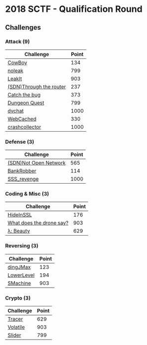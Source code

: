 # 2018 SCTF - Qualification Round

## Challenges

### Attack (9)

| Challenge | Point |
|------|------|
| [CowBoy](./attack/CowBoy) | 134 |
| [noleak](./attack/noleak) | 799 |
| [LeakIt](./attack/LeakIt) | 903 |
| [(SDN)Through the router](./attack/Through_The_Router) | 237 |
| [Catch the bug](./attack/catch_the_bug) | 373 |
| [Dungeon Quest](./attack/DungeonQuest) | 799 |
| [dvchat](./attack/dvchat) | 1000 |
| [WebCached](./attack/WebCached) | 330 |
| [crashcollector](./attack/crashcollector) | 1000 |



### Defense (3)
| Challenge | Point |
|------|------|
| [(SDN)Not Open Network](./defense/SDN-NotOpenNetwork) | 565 |
| [BankRobber](./defense/BankRobber) | 114 |
| [SSS_revenge](./defense/SSS_binary) | 1000|



### Coding & Misc (3)

| Challenge | Point |
|------|------|
| [HideInSSL](./coding/HideInSSL) | 176 |
| [What does the drone say?](./coding/What_does_the_drone_say_) | 903 |
| [λ: Beauty](./coding/Lambda_Beauty) | 629 |



### Reversing (3)

| Challenge | Point |
|------|------|
| [dingJMax](./reversing/dingJMax) | 123 |
| [LowerLevel](./reversing/LowerLevel) | 194 |
| [SMachine](./reversing/SMachine) | 903 |



### Crypto (3)

| Challenge | Point |
|------|------|
| [Tracer](./crypto/Tracer) | 629 |
| [Volatile](./crypto/Volatile) | 903 |
| [Slider](./crypto/Slider) | 799|



